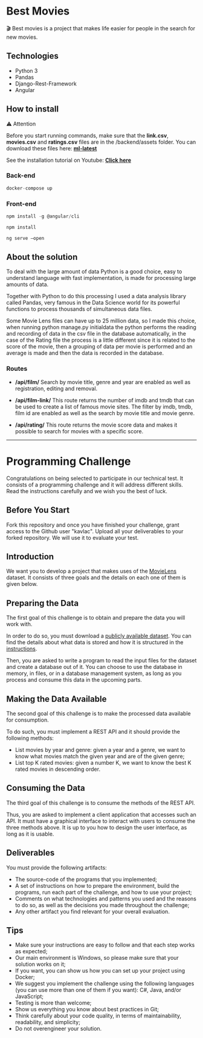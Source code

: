 # Best Movies

🎬 Best movies is a project that makes life easier for people in the search for new movies.

## Technologies

- Python 3
- Pandas
- Django-Rest-Framework
- Angular

## How to install

⚠ Attention

Before you start running commands, make sure that the **link.csv**, **movies.csv** and **ratings.csv** files are in the /backend/assets folder. You can download these files here: [**ml-latest**](https://files.grouplens.org/datasets/movielens/ml-latest.zip)

 See the installation tutorial on Youtube: [**Click here**](https://youtu.be/QcU0ABDR5kc)

### Back-end

```jsx
docker-compose up
```

### Front-end

```jsx
npm install -g @angular/cli
```

```jsx
npm install
```

```jsx
ng serve —open
```
## About the solution

To deal with the large amount of data Python is a good choice, easy to understand language with fast implementation, is made for processing large amounts of data.

Together with Python to do this processing I used a data analysis library called Pandas, very famous in the Data Science world for its powerful functions to process thousands of simultaneous data files.

Some Movie Lens files can have up to 25 million data, so I made this choice, when running python manage.py initialdata the python performs the reading and recording of data in the csv file in the database automatically, in the case of the Rating file the process is a little different since it is related to the score of the movie, then a grouping of data per movie is performed and an average is made and then the data is recorded in the database.

### Routes
- **/api/film/**
Search by movie title, genre and year are enabled as well as registration, editing and removal.

- **/api/film-link/**
This route returns the number of imdb and tmdb that can be used to create a list of famous movie sites.
The filter by imdb, tmdb, film id are enabled as well as the search by movie title and movie genre.

- **/api/rating/**
This route returns the movie score data and makes it possible to search for movies with a specific score.

___
# Programming Challenge

Congratulations on being selected to participate in our technical test. It consists of a programming challenge and it will address different skills. Read the instructions carefully and we wish you the best of luck.

## Before You Start

Fork this repository and once you have finished your challenge, grant access to the Github user "kavlac". Upload all your deliverables to your forked repository. We will use it to evaluate your test.

## Introduction

We want you to develop a project that makes uses of the [MovieLens](https://grouplens.org/datasets/movielens/) dataset. It consists of three goals and the details on each one of them is given below.

## Preparing the Data

The first goal of this challenge is to obtain and prepare the data you will work with.

In order to do so, you must download a [publicly available dataset](http://files.grouplens.org/datasets/movielens/ml-25m.zip). You can find the details about what data is stored and how it is structured in the [instructions](http://files.grouplens.org/datasets/movielens/ml-25m-README.html).

Then, you are asked to write a program to read the input files for the dataset and create a database out of it. You can choose to use the database in memory, in files, or in a database management system, as long as you process and consume this data in the upcoming parts.

## Making the Data Available

The second goal of this challenge is to make the processed data available for consumption.

To do such, you must implement a REST API and it should provide the following methods:
- List movies by year and genre: given a year and a genre, we want to know what movies match the given year and are of the given genre;
- List top K rated movies: given a number K, we want to know the best K rated movies in descending order.

## Consuming the Data

The third goal of this challenge is to consume the methods of the REST API.

Thus, you are asked to implement a client application that accesses such an API. It must have a graphical interface to interact with users to consume the three methods above. It is up to you how to design the user interface, as long as it is usable.

## Deliverables

You must provide the following artifacts:
- The source-code of the programs that you implemented;
- A set of instructions on how to prepare the environment, build the programs, run each part of the challenge, and how to use your project;
- Comments on what technologies and patterns you used and the reasons to do so, as well as the decisions you made throughout the challenge;
- Any other artifact you find relevant for your overall evaluation.

## Tips

- Make sure your instructions are easy to follow and that each step works as expected;
- Our main environment is Windows, so please make sure that your solution works on it;
- If you want, you can show us how you can set up your project using Docker;
- We suggest you implement the challenge using the following languages (you can use more than one of them if you want): C#, Java, and/or JavaScript;
- Testing is more than welcome;
- Show us everything you know about best practices in Git;
- Think carefully about your code quality, in terms of maintainability, readability, and simplicity;
- Do not overengineer your solution.
